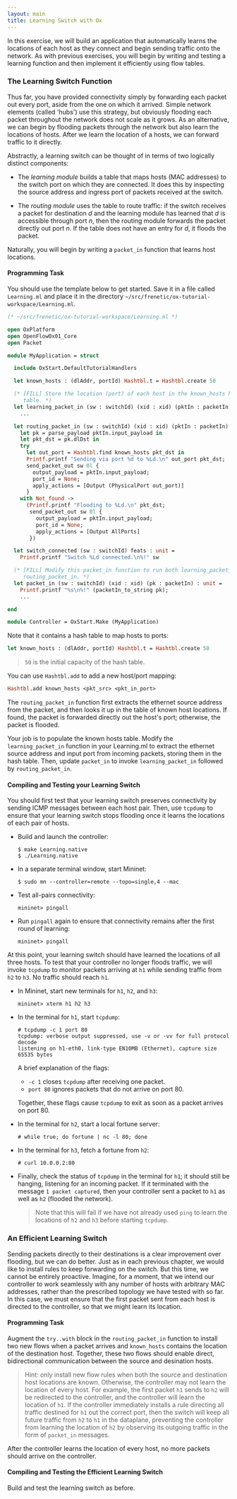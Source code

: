 ```yaml
---
layout: main
title: Learning Switch with Ox
---
```


In this exercise, we will build an application that automatically
learns the locations of each host as they connect and begin sending
traffic onto the network.  As with previous exercises, you will begin
by writing and testing a learning function and then implement it
efficiently using flow tables.

### The Learning Switch Function

Thus far, you have provided connectivity simply by forwarding each
packet out every port, aside from the one on which it arrived. Simple
network elements (called 'hubs') use this strategy, but obviously
flooding each packet throughout the network does not scale as it
grows. As an alternative, we can begin by flooding packets through the
network but also learn the locations of hosts. After we learn the
location of a hosts, we can forward traffic to it directly.

Abstractly, a learning switch can be thought of in terms of two
logically distinct components:

- The *learning module* builds a table that maps hosts (MAC addresses)
  to the switch port on which they are connected. It does this by
  inspecting the source address and ingress port of packets received
  at the switch.

- The *routing module* uses the table to route traffic: if the switch
  receives a packet for destination _d_ and the learning module has
  learned that _d_ is accessible through port _n_, then the routing
  module forwards the packet directly out port _n_. If the table does
  not have an entry for _d_, it floods the packet.

Naturally, you will begin by writing a `packet_in` function that
learns host locations.

#### Programming Task

You should use the template below to get started.  Save it in a file
called `Learning.ml` and place it in the directory
`~/src/frenetic/ox-tutorial-workspace/Learning.ml`.

~~~ ocaml
(* ~/src/frenetic/ox-tutorial-workspace/Learning.ml *)

open OxPlatform
open OpenFlow0x01_Core
open Packet

module MyApplication = struct

  include OxStart.DefaultTutorialHandlers

  let known_hosts : (dlAddr, portId) Hashtbl.t = Hashtbl.create 50

  (* [FILL] Store the location (port) of each host in the known_hosts hash
     table. *)
  let learning_packet_in (sw : switchId) (xid : xid) (pktIn : packetIn) : unit =
    ...

  let routing_packet_in (sw : switchId) (xid : xid) (pktIn : packetIn) : unit =
    let pk = parse_payload pktIn.input_payload in
    let pkt_dst = pk.dlDst in
    try
      let out_port = Hashtbl.find known_hosts pkt_dst in
      Printf.printf "Sending via port %d to %Ld.\n" out_port pkt_dst;
      send_packet_out sw 0l {
        output_payload = pktIn.input_payload;
        port_id = None;
        apply_actions = [Output (PhysicalPort out_port)]
      }
    with Not_found ->
      (Printf.printf "Flooding to %Ld.\n" pkt_dst;
       send_packet_out sw 0l {
         output_payload = pktIn.input_payload;
         port_id = None;
         apply_actions = [Output AllPorts]
       })

  let switch_connected (sw : switchId) feats : unit =
    Printf.printf "Switch %Ld connected.\n%!" sw

  (* [FILL] Modify this packet_in function to run both learning_packet_in and
     routing_packet_in. *)
  let packet_in (sw : switchId) (xid : xid) (pk : packetIn) : unit =
    Printf.printf "%s\n%!" (packetIn_to_string pk);
    ...

end

module Controller = OxStart.Make (MyApplication)
~~~

Note that it contains a hash table to map hosts to ports:

~~~ ocaml
let known_hosts : (dlAddr, portId) Hashtbl.t = Hashtbl.create 50
~~~

> `50` is the initial capacity of the hash table.

You can use `Hashtbl.add` to add a new host/port mapping:

~~~ ocaml
Hashtbl.add known_hosts <pkt_src> <pkt_in_port>
~~~

The `routing_packet_in` function first extracts the ethernet source
address from the packet, and then looks it up in the table of known
host locations. If found, the packet is forwarded directly out the
host's port; otherwise, the packet is flooded.

Your job is to populate the known hosts table.  Modify the
`learning_packet_in` function in your Learning.ml to extract the
ethernet source address and input port from incoming packets, storing
them in the hash table.  Then, update `packet_in` to invoke
`learning_packet_in` followed by `routing_packet_in`.

#### Compiling and Testing your Learning Switch

You should first test that your learning switch preserves connectivity
by sending ICMP messages between each host pair.  Then, use `tcpdump`
to ensure that your learning switch stops flooding once it learns the
locations of each pair of hosts.

- Build and launch the controller:

  ~~~ shell
  $ make Learning.native
  $ ./Learning.native
  ~~~

- In a separate terminal window, start Mininet:

  ~~~ shell
  $ sudo mn --controller=remote --topo=single,4 --mac
  ~~~

- Test all-pairs connectivity:

  ~~~
  mininet> pingall
  ~~~

- Run `pingall` again to ensure that connectivity remains after the
first round of learning:

  ~~~
  mininet> pingall
  ~~~

At this point, your learning switch should have learned the locations
of all three hosts.  To test that your controller no longer floods
traffic, we will invoke `tcpdump` to monitor packets arriving at `h1`
while sending traffic from `h2` to `h3`.  No traffic should reach
`h1`.

  * In Mininet, start new terminals for `h1`, `h2`, and `h3`:

    ~~~
    mininet> xterm h1 h2 h3
    ~~~

  * In the terminal for `h1`, start `tcpdump`:

    ~~~
    # tcpdump -c 1 port 80
    tcpdump: verbose output suppressed, use -v or -vv for full protocol decode
    listening on h1-eth0, link-type EN10MB (Ethernet), capture size 65535 bytes
    ~~~

    A brief explanation of the flags:

    - `-c 1` closes `tcpdump` after receiving one packet.
    - `port 80` ignores packets that do not arrive on port 80.

    Together, these flags cause `tcpdump` to exit as soon as a packet arrives on port 80.

  * In the terminal for `h2`, start a local fortune server:

    ~~~
    # while true; do fortune | nc -l 80; done
    ~~~

  * In the terminal for `h3`, fetch a fortune from `h2`:

    ~~~
    # curl 10.0.0.2:80
    ~~~

  * Finally, check the status of `tcpdump` in the terminal for `h1`;
    it should still be hanging, listening for an incoming packet.  If
    it terminated with the message `1 packet captured`, then your
    controller sent a packet to `h1` as well as `h2` (flooded the
    network).

    > Note that this will fail if we have not already used `ping` to
    > learn the locations of `h2` and `h3` before starting `tcpdump`.

### An Efficient Learning Switch

Sending packets directly to their destinations is a clear improvement
over flooding, but we can do better. Just as in each previous chapter,
we would like to install rules to keep forwarding on the switch. But
this time, we cannot be entirely proactive.  Imagine, for a moment,
that we intend our controller to work seamlessly with any number of
hosts with arbitrary MAC addresses, rather than the prescribed
topology we have tested with so far.  In this case, we must ensure
that the first packet sent from each host is directed to the
controller, so that we might learn its location.

#### Programming Task

Augment the `try..with` block in the `routing_packet_in` function to
install two new flows when a packet arrives and `known_hosts` contains
the location of the destination host.  Together, these two flows
should enable direct, bidirectional communication between the source
and desination hosts.

> Hint: only install new flow rules when both the source and
> destination host locations are known.  Otherwise, the controller may
> not learn the location of every host. For example, the first packet
> `h1` sends to `h2` will be redirected to the controller, and the
> controller will learn the location of `h1`.  If the controller
> immediately installs a rule directing all traffic destined for `h1`
> out the correct port, then the switch will keep all future traffic
> from `h2` to `h1` in the dataplane, preventing the controller from
> learning the location of `h2` by observing its outgoing traffic in
> the form of `packet_in` messages.

After the controller learns the location of every host, no more
packets should arrive on the controller.

#### Compiling and Testing the Efficient Learning Switch

Build and test the learning switch as before.

[Action]: http://frenetic-lang.github.io/frenetic/docs/OpenFlow0x01.Action.html

[PacketIn]: http://frenetic-lang.github.io/frenetic/docs/OpenFlow0x01.PacketIn.html

[PacketOut]: http://frenetic-lang.github.io/frenetic/docs/OpenFlow0x01.PacketOut.html

[OxPlatform]: http://frenetic-lang.github.io/frenetic/docs/Ox_Controller.OxPlatform.html

[Match]: http://frenetic-lang.github.io/frenetic/docs/OpenFlow0x01.Match.html

[Packet]: http://frenetic-lang.github.io/frenetic/docs/Packet.html